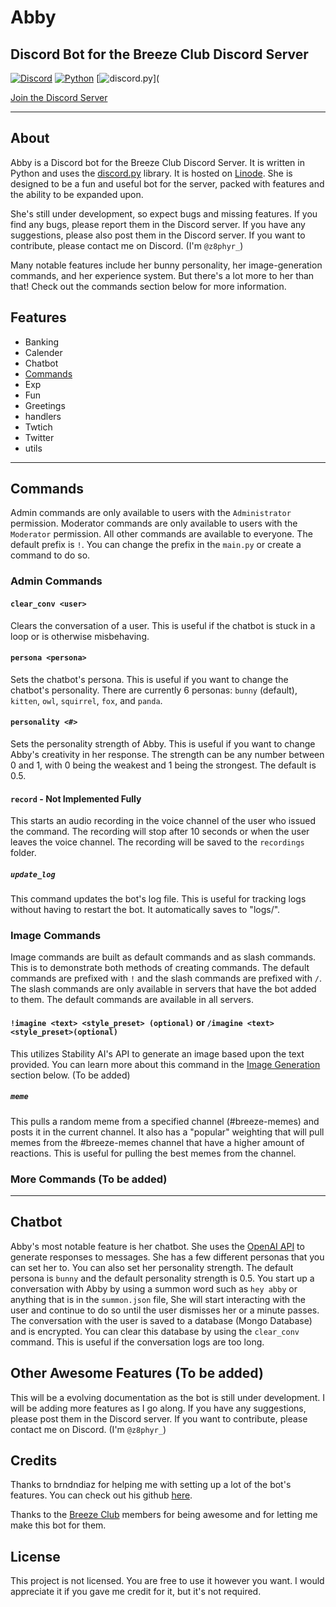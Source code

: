 # Abby

## Discord Bot for the Breeze Club Discord Server

[![Discord](https://img.shields.io/discord/819650821808273408?color=7289da&logo=discord&logoColor=white)](https://discord.gg/yGsBGQAC49)
[![Python](https://img.shields.io/badge/python-3.9.1-blue.svg?logo=python&logoColor=white)](https://www.python.org/downloads/release/python-391/)
[![discord.py](https://img.shields.io/badge/discord.py-1.7.3-blue.svg?logo=discord&logoColor=white)](

[Join the Discord Server](https://discord.gg/yGsBGQAC49)

---

## About

Abby is a Discord bot for the Breeze Club Discord Server. It is written in Python and uses the [discord.py](https://discordpy.readthedocs.io/en/stable/) library. It is hosted on [Linode](https://www.linode.com/). She is designed to be a fun and useful bot for the server, packed with features and the ability to be expanded upon.

She's still under development, so expect bugs and missing features. If you find any bugs, please report them in the Discord server. If you have any suggestions, please also post them in the Discord server. If you want to contribute, please contact me on Discord. (I'm `@z8phyr_`)

Many notable features include her bunny personality, her image-generation commands, and her experience system. But there's a lot more to her than that! Check out the commands section below for more information.

## Features

- Banking
- Calender
- Chatbot
- [Commands](#commands)
- Exp
- Fun
- Greetings
- handlers
- Twtich
- Twitter
- utils

---

## Commands

Admin commands are only available to users with the `Administrator` permission. Moderator commands are only available to users with the `Moderator` permission. All other commands are available to everyone. The default prefix is `!`. You can change the prefix in the `main.py` or create a command to do so.

### Admin Commands

#### `clear_conv <user>`

Clears the conversation of a user. This is useful if the chatbot is stuck in a loop or is otherwise misbehaving.

#### `persona <persona>`

Sets the chatbot's persona. This is useful if you want to change the chatbot's personality. There are currently 6 personas: `bunny` (default), `kitten`, `owl`, `squirrel`, `fox`, and `panda`.

#### `personality <#>`

Sets the personality strength of Abby. This is useful if you want to change Abby's creativity in her response. The strength can be any number between 0 and 1, with 0 being the weakest and 1 being the strongest. The default is 0.5.

#### `record` - Not Implemented Fully

This starts an audio recording in the voice channel of the user who issued the command. The recording will stop after 10 seconds or when the user leaves the voice channel. The recording will be saved to the `recordings` folder.

##### `update_log`

This command updates the bot's log file. This is useful for tracking logs without having to restart the bot. It automatically saves to "logs/".

### Image Commands

Image commands are built as default commands and as slash commands. This is to demonstrate both methods of creating commands. The default commands are prefixed with `!` and the slash commands are prefixed with `/`. The slash commands are only available in servers that have the bot added to them. The default commands are available in all servers.

#### `!imagine <text> <style_preset> (optional)` or `/imagine <text> <style_preset>(optional)`

This utilizes Stability AI's API to generate an image based upon the text provided. You can learn more about this command in the [Image Generation](#image-generation) section below. (To be added)

##### `meme`

This pulls a random meme from a specified channel (#breeze-memes) and posts it in the current channel. It also has a "popular" weighting that will pull memes from the #breeze-memes channel that have a higher amount of reactions. This is useful for pulling the best memes from the channel.

### More Commands (To be added)

---

## Chatbot

Abby's most notable feature is her chatbot. She uses the [OpenAI API](https://openai.com/) to generate responses to messages. She has a few different personas that you can set her to. You can also set her personality strength. The default persona is `bunny` and the default personality strength is 0.5. You start up a conversation with Abby by using a summon word such as `hey abby` or anything that is in the `summon.json` file, She will start interacting with the user and continue to do so until the user dismisses her or a minute passes. The conversation with the user is saved to a database (Mongo Database) and is encrypted. You can clear this database by using the `clear_conv` command. This is useful if the conversation logs are too long.


## Other Awesome Features (To be added)

This will be a evolving documentation as the bot is still under development. I will be adding more features as I go along. If you have any suggestions, please post them in the Discord server. If you want to contribute, please contact me on Discord. (I'm `@z8phyr_`)


## Credits

Thanks to brndndiaz for helping me with setting up a lot of the bot's features. You can check out his github [here](github.com/brndndiaz).

Thanks to the [Breeze Club](https://discord.gg/yGsBGQAC49) members for being awesome and for letting me make this bot for them.


## License

This project is not licensed. You are free to use it however you want. I would appreciate it if you gave me credit for it, but it's not required.

